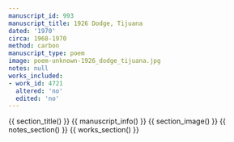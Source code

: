 ```yaml
---
manuscript_id: 993
manuscript_title: 1926 Dodge, Tijuana
dated: '1970'
circa: 1968-1970
method: carbon
manuscript_type: poem
image: poem-unknown-1926_dodge_tijuana.jpg
notes: null
works_included:
- work_id: 4721
  altered: 'no'
  edited: 'no'
---
```


{{ section_title() }}
{{ manuscript_info() }}
{{ section_image() }}
{{ notes_section() }}
{{ works_section() }}
